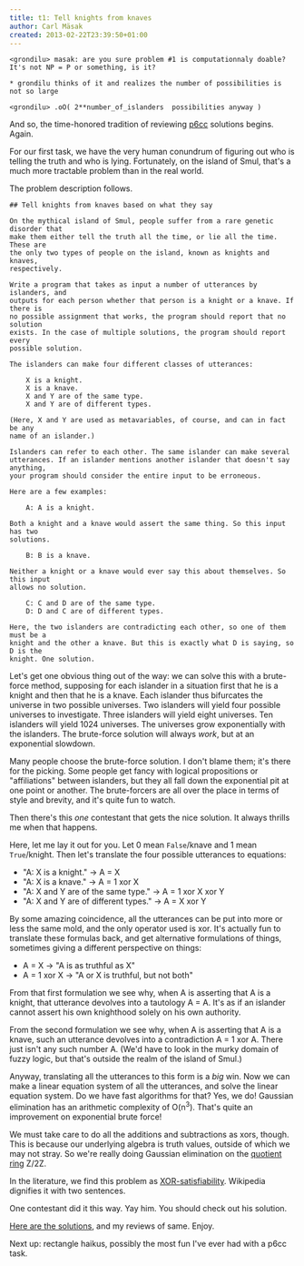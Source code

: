 ```yaml
---
title: t1: Tell knights from knaves
author: Carl Mäsak
created: 2013-02-22T23:39:50+01:00
---
```

<div class="quote"><code>&lt;grondilu&gt; masak: are you sure problem #1 is computationnaly doable?  It's not NP = P or something, is it?<br>
* grondilu thinks of it and realizes the number of possibilities is not so large<br>
&lt;grondilu&gt; .oO( 2**number_of_islanders  possibilities anyway )</code></div>

And so, the time-honored tradition of reviewing [p6cc](http://github.com/masak/p6cc2012#readme) solutions begins. Again.

For our first task, we have the very human conundrum of figuring out who is telling the truth and who is lying. Fortunately, on the island of Smul, that's a much more tractable problem than in the real world.

The problem description follows.

    ## Tell knights from knaves based on what they say
    
    On the mythical island of Smul, people suffer from a rare genetic disorder that
    make them either tell the truth all the time, or lie all the time. These are
    the only two types of people on the island, known as knights and knaves,
    respectively.
    
    Write a program that takes as input a number of utterances by islanders, and
    outputs for each person whether that person is a knight or a knave. If there is
    no possible assignment that works, the program should report that no solution
    exists. In the case of multiple solutions, the program should report every
    possible solution.
    
    The islanders can make four different classes of utterances:
    
        X is a knight.
        X is a knave.
        X and Y are of the same type.
        X and Y are of different types.
    
    (Here, X and Y are used as metavariables, of course, and can in fact be any
    name of an islander.)
    
    Islanders can refer to each other. The same islander can make several
    utterances. If an islander mentions another islander that doesn't say anything,
    your program should consider the entire input to be erroneous.
    
    Here are a few examples:
    
        A: A is a knight.
    
    Both a knight and a knave would assert the same thing. So this input has two
    solutions.
    
        B: B is a knave.
    
    Neither a knight or a knave would ever say this about themselves. So this input
    allows no solution.
    
        C: C and D are of the same type.
        D: D and C are of different types.
    
    Here, the two islanders are contradicting each other, so one of them must be a
    knight and the other a knave. But this is exactly what D is saying, so D is the
    knight. One solution.

Let's get one obvious thing out of the way: we can solve this with a brute-force method, supposing for each islander in a situation first that he is a knight and then that he is a knave. Each islander thus bifurcates the universe in two possible universes. Two islanders will yield four possible universes to investigate. Three islanders will yield eight universes. Ten islanders will yield 1024 universes. The universes grow exponentially with the islanders. The brute-force solution will always *work*, but at an exponential slowdown.

Many people choose the brute-force solution. I don't blame them; it's there for the picking. Some people get fancy with logical propositions or "affiliations" between islanders, but they all fall down the exponential pit at one point or another. The brute-forcers are all over the place in terms of style and brevity, and it's quite fun to watch.

Then there's this *one* contestant that gets the nice solution. It always thrills me when that happens.

Here, let me lay it out for you. Let 0 mean `False`/knave and 1 mean `True`/knight. Then let's translate the four possible utterances to equations:

* "A: X is a knight." → A = X
* "A: X is a knave." → A = 1 xor X
* "A: X and Y are of the same type." → A = 1 xor X xor Y
* "A: X and Y are of different types." → A = X xor Y

By some amazing coincidence, all the utterances can be put into more or less the same mold, and the only operator used is xor. It's actually fun to translate these formulas back, and get alternative formulations of things, sometimes giving a different perspective on things:

* A = X → "A is as truthful as X"
* A = 1 xor X → "A or X is truthful, but not both"

From that first formulation we see why, when A is asserting that A is a knight, that utterance devolves into a tautology A = A. It's as if an islander cannot assert his own knighthood solely on his own authority.

From the second formulation we see why, when A is asserting that A is a knave, such an utterance devolves into a contradiction A = 1 xor A. There just isn't any such number A. (We'd have to look in the murky domain of fuzzy logic, but that's outside the realm of the island of Smul.)

Anyway, translating all the utterances to this form is a *big* win. Now we can make a linear equation system of all the utterances, and solve the linear equation system. Do we have fast algorithms for that? Yes, we do! Gaussian elimination has an arithmetic complexity of O(n<sup>3</sup>). That's quite an improvement on exponential brute force!

We must take care to do all the additions and subtractions as xors, though. This is because our underlying algebra is truth values, outside of which we may not stray. So we're really doing Gaussian elimination on the [quotient ring](https://en.wikipedia.org/wiki/Quotient_ring) Z/2Z.

In the literature, we find this problem as [XOR-satisfiability](https://en.wikipedia.org/wiki/3SAT#XOR-satisfiability). Wikipedia dignifies it with two sentences.

One contestant did it this way. Yay him. You should check out his solution.

[Here are the solutions](http://github.com/masak/p6cc2012/tree/master/t1/review), and my reviews of same. Enjoy.

Next up: rectangle haikus, possibly the most fun I've ever had with a p6cc task.
